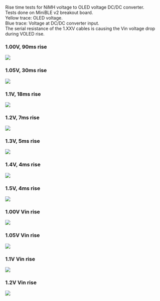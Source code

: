 Rise time tests for NiMH voltage to OLED voltage DC/DC converter.  
Tests done on MiniBLE v2 breakout board.  
Yellow trace: OLED voltage.  
Blue trace: Voltage at DC/DC converter input.  
The serial resistance of the 1.XXV cables is causing the Vin voltage drop during VOLED rise.  


### [](#header-3)1.00V, 90ms rise
![](https://github.com/mooltipass/minible/blob/gh-pages/images/oled_stepup_rise/DS1Z_QuickPrint1.png?raw=true)

### [](#header-3)1.05V, 30ms rise
![](https://github.com/mooltipass/minible/blob/gh-pages/images/oled_stepup_rise/DS1Z_QuickPrint2.png?raw=true)

### [](#header-3)1.1V, 18ms rise
![](https://github.com/mooltipass/minible/blob/gh-pages/images/oled_stepup_rise/DS1Z_QuickPrint3.png?raw=true)

### [](#header-3)1.2V, 7ms rise
![](https://github.com/mooltipass/minible/blob/gh-pages/images/oled_stepup_rise/DS1Z_QuickPrint4.png?raw=true)

### [](#header-3)1.3V, 5ms rise
![](https://github.com/mooltipass/minible/blob/gh-pages/images/oled_stepup_rise/DS1Z_QuickPrint5.png?raw=true)

### [](#header-3)1.4V, 4ms rise
![](https://github.com/mooltipass/minible/blob/gh-pages/images/oled_stepup_rise/DS1Z_QuickPrint6.png?raw=true)

### [](#header-3)1.5V, 4ms rise
![](https://github.com/mooltipass/minible/blob/gh-pages/images/oled_stepup_rise/DS1Z_QuickPrint7.png?raw=true)

### [](#header-3)1.00V Vin rise
![](https://github.com/mooltipass/minible/blob/gh-pages/images/oled_stepup_rise/DS1Z_QuickPrint8.png?raw=true)

### [](#header-3)1.05V Vin rise
![](https://github.com/mooltipass/minible/blob/gh-pages/images/oled_stepup_rise/DS1Z_QuickPrint9.png?raw=true)

### [](#header-3)1.1V Vin rise
![](https://github.com/mooltipass/minible/blob/gh-pages/images/oled_stepup_rise/DS1Z_QuickPrint10.png?raw=true)

### [](#header-3)1.2V Vin rise
![](https://github.com/mooltipass/minible/blob/gh-pages/images/oled_stepup_rise/DS1Z_QuickPrint11.png?raw=true)
